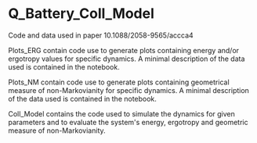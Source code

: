 # Q_Battery_Coll_Model
Code and data used in paper 10.1088/2058-9565/accca4

Plots_ERG contain code use to generate plots containing energy and/or ergotropy values for specific dynamics. A minimal description of  the data used is contained in the notebook.

Plots_NM contain code use to generate plots containing geometrical measure of non-Markovianity for specific dynamics. A minimal description of  the data used is contained in the notebook.

Coll_Model contains the code used to simulate the dynamics for given parameters and to evaluate the system's energy, ergotropy and geometric measure of non-Markovianity.
